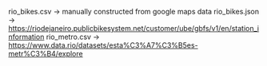 rio_bikes.csv -> manually constructed from google maps data
rio_bikes.json -> https://riodejaneiro.publicbikesystem.net/customer/ube/gbfs/v1/en/station_information
rio_metro.csv -> https://www.data.rio/datasets/esta%C3%A7%C3%B5es-metr%C3%B4/explore